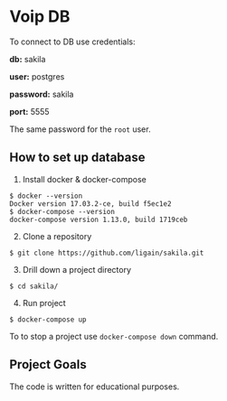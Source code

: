 # Voip DB
To connect to DB use credentials:

**db:** sakila

**user:** postgres

**password:** sakila

**port:** 5555

The same password for the `root` user.


## How to set up database
1) Install docker & docker-compose
```
$ docker --version
Docker version 17.03.2-ce, build f5ec1e2
$ docker-compose --version
docker-compose version 1.13.0, build 1719ceb
```
2) Clone a repository
```
$ git clone https://github.com/ligain/sakila.git
```
3) Drill down a project directory
```
$ cd sakila/
```

4) Run project
```
$ docker-compose up
```
To to stop a project use `docker-compose down` command.


## Project Goals
The code is written for educational purposes.
